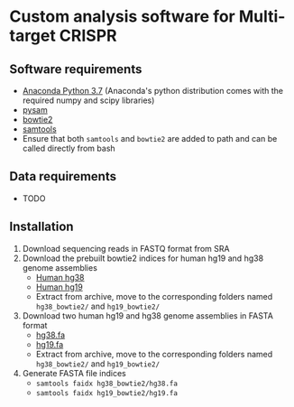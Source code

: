 Custom analysis software for Multi-target CRISPR
====

## Software requirements
- [Anaconda Python 3.7](https://www.anaconda.com/distribution/) (Anaconda's python distribution comes with the required numpy and scipy libraries)
- [pysam](https://pysam.readthedocs.io/en/latest/installation.html)
- [bowtie2](http://bowtie-bio.sourceforge.net/bowtie2/index.shtml)
- [samtools](http://www.htslib.org/download/)
- Ensure that both `samtools` and `bowtie2` are added to path and can be called directly from bash

## Data requirements
- TODO

## Installation
1. Download sequencing reads in FASTQ format from SRA
2. Download the prebuilt bowtie2 indices for human hg19 and hg38 genome assemblies
    - [Human hg38](https://genome-idx.s3.amazonaws.com/bt/GRCh38_noalt_as.zip)
    - [Human hg19](https://genome-idx.s3.amazonaws.com/bt/hg19.zip)
    - Extract from archive, move to the corresponding folders named `hg38_bowtie2/` and `hg19_bowtie2/`
3. Download two human hg19 and hg38 genome assemblies in FASTA format
    - [hg38.fa](https://hgdownload.cse.ucsc.edu/goldenpath/hg38/bigZips/hg38.fa.gz)
    - [hg19.fa](http://hgdownload.cse.ucsc.edu/goldenPath/hg19/bigZips/hg19.fa.gz)
    - Extract from archive, move to the corresponding folders named `hg38_bowtie2/` and `hg19_bowtie2/`
4. Generate FASTA file indices
    - `samtools faidx hg38_bowtie2/hg38.fa`
    - `samtools faidx hg19_bowtie2/hg19.fa`
